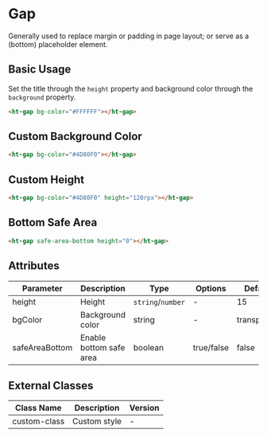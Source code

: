 # Gap

Generally used to replace margin or padding in page layout; or serve as a (bottom) placeholder element.

## Basic Usage

Set the title through the `height` property and background color through the `background` property.

```html
<ht-gap bg-color="#FFFFFF"></ht-gap>
```

## Custom Background Color

```html
<ht-gap bg-color="#4D80F0"></ht-gap>
```

## Custom Height

```html
<ht-gap bg-color="#4D80F0" height="120rpx"></ht-gap>
```

## Bottom Safe Area

```html
<ht-gap safe-area-bottom height="0"></ht-gap>
```

## Attributes

| Parameter      | Description                | Type                | Options     | Default     | Version |
|----------------|----------------------------|---------------------|-------------|-------------|----------|
| height         | Height                     | `string`/`number`   | -           | 15          | -        |
| bgColor        | Background color           | string             | -           | transparent | -        |
| safeAreaBottom | Enable bottom safe area    | boolean            | true/false  | false       | -        |

## External Classes

| Class Name    | Description      | Version |
|---------------|------------------|----------|
| custom-class  | Custom style     | -        |
